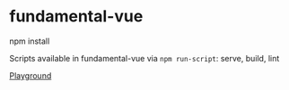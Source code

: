 # fundamental-vue

npm install

Scripts available in fundamental-vue via `npm run-script`: serve, build, lint

[Playground](https://github.wdf.sap.corp/pages/hybris-pd/fundamental-vue/#/)

